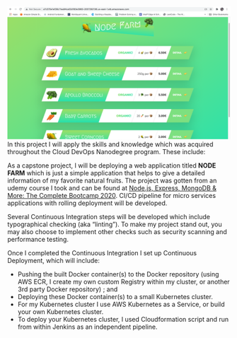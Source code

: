 <img src = "images/projectSnapshot.png" alt="NodeFarm-project">
In this project I will apply the skills and knowledge which was acquired throughout the Cloud DevOps Nanodegree program. These include:

As a capstone project, I will be deploying a web application titled **NODE FARM** which is just a simple application that helps to give a detailed information of my favorite natural fruits. The project was gotten from an udemy course I took and can be found at [Node.js, Express, MongoDB & More: The Complete Bootcamp 2020](https://www.udemy.com/course/nodejs-express-mongodb-bootcamp/). CI/CD pipeline for micro services applications with rolling deployment will be developed. 

Several Continuous Integration steps will be developed which include typographical checking (aka “linting”). To make my project stand out, you may also choose to implement other checks such as security scanning and performance testing.

Once I completed the Continuous Integration I set up Continuous Deployment, which will include:

* Pushing the built Docker container(s) to the Docker repository (using AWS ECR, I create my own custom Registry within my cluster, or another 3rd party Docker repository) ; and
* Deploying these Docker container(s) to a small Kubernetes cluster. 
* For my Kubernetes cluster I use AWS Kubernetes as a Service, or build your own Kubernetes cluster. 
* To deploy your Kubernetes cluster, I used Cloudformation script and run from within Jenkins as an independent pipeline.

